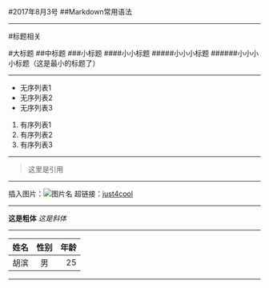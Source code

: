 #2017年8月3号
##Markdown常用语法

***
#标题相关

#大标题
##中标题
###小标题
####小小标题
#####小小小标题
######小小小小标题（这是最小的标题了）

***

* 无序列表1
* 无序列表2
* 无序列表3

1. 有序列表1
2. 有序列表2
3. 有序列表3

***
> 这里是引用

***

插入图片：![图片名](图片链接)
超链接：[just4cool](http://www.just4cool.com)

***
**这是粗体**
*这是斜体*

***
|姓名|性别|年龄|
|----|:--:|---:|
|胡滨|男  |25  |



***


